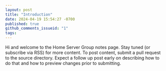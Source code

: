 ```yaml
---
layout: post
title: "Introduction"
date: 2024-04-19 15:54:27 -0700
published: true
github_comments_issueid: "1"
tags:
---
```

Hi and welcome to the Home Server Group notes page.  Stay tuned (or subscribe via RSS) for more content.  To post content, submit a pull request to the source directory.  Expect a follow up post early on describing how to do that and how to preview changes prior to submitting.
